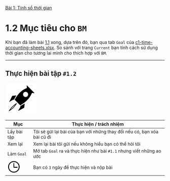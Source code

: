[Bài 1: Tính sổ thời gian](../README.md)

# 1.2 Mục tiêu cho `BM`

Khi bạn đã làm bài [1.1](vn/section-1.md) xong, dựa trên đó, bạn qua tab `Goal` của [c1-time-accounting-sheets.xlsx].
So sánh với trang `Current` bạn tính cách sử dụng thời gian cho tương lai mình cho thích hợp với `BM`.

---

## Thực hiện bài tập `#1.2`

<img src="../../icons/flying-bottle.svg" width="100">

| Mục | Thực hiện / trách nhiệm |
| --- | --- |
| Lấy bài tập | Tôi sẽ gửi lại bài của bạn với những thay đổi nếu có, bạn xóa bài cũ đi |
| Xem lại | Xem lại bài tôi gửi nếu không hiểu bạn có thể hỏi tôi |
| Làm `Goal` | Mở tab `Goal` ra và thực hiện như bài `#1.1` nhưng viết những ao ước |
| <img src="../../icons/icon-time.svg" width="40"/> | Bạn có `3` ngày để thực hiện và nộp bài |


[c1-time-accounting-sheets.xlsx]: ../../../../raw/master/chapter-1/vn/c1-time-accounting-sheets.xlsx
